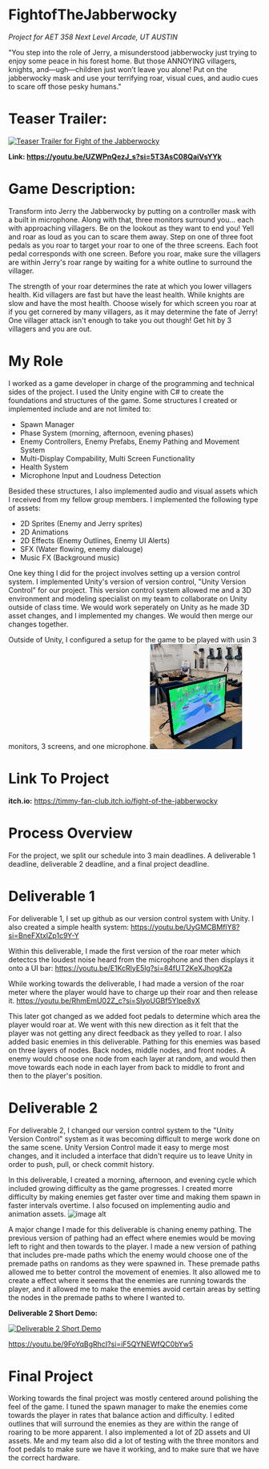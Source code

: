 # FightofTheJabberwocky
_Project for AET 358 Next Level Arcade, UT AUSTIN_ 

"You step into the role of Jerry, a misunderstood jabberwocky just trying to enjoy some peace in his forest home. But those ANNOYING villagers, knights, and—ugh—children just won’t leave you alone! Put on the jabberwocky mask and use your terrifying roar, visual cues, and audio cues to scare off those pesky humans."

# Teaser Trailer:
[![Teaser Trailer for Fight of the Jabberwocky](https://img.youtube.com/vi/UZWPnQezJ_s/0.jpg)](https://www.youtube.com/watch?v=UZWPnQezJ_s)

**Link: https://youtu.be/UZWPnQezJ_s?si=5T3AsC08QaiVsYYk**

# Game Description:
Transform into Jerry the Jabberwocky by putting on a controller mask with a built in microphone.  Along with that, three monitors surround you... each with approaching villagers. Be on the lookout as they want to end you! Yell and roar as loud as you can to scare them away. Step on one of three foot pedals as you roar to target your roar to one of the three screens. Each foot pedal corresponds with one screen. Before you roar, make sure the villagers are within Jerry's roar range by waiting for a white outline to surround the villager.

The strength of your roar determines the rate at which you lower villagers health. Kid villagers are fast but have the least health. While knights are slow and have the most health. Choose wisely for which screen you roar at if you get cornered by many villagers, as it may determine the fate of Jerry! One villager attack isn't enough to take you out though! Get hit by 3 villagers and you are out.

# My Role
I worked as a game developer in charge of the programming and technical sides of the project. I used the Unity engine with C# to create the foundations and structures of the game. Some structures I created or implemented include and are not limited to:
- Spawn Manager
- Phase System (morning, afternoon, evening phases)
- Enemy Controllers, Enemy Prefabs, Enemy Pathing and Movement System
- Multi-Display Compability,  Multi Screen Functionality
- Health System
- Microphone Input and Loudness Detection

Besided these structures, I also implemented audio and visual assets which I received from my fellow group members. I implemented the following type of assets:
- 2D Sprites (Enemy and Jerry sprites)
- 2D Animations
- 2D Effects (Enemy Outlines, Enemy UI Alerts)
- SFX (Water flowing, enemy dialouge)
- Music FX (Background music)
  
One key thing I did for the project involves setting up a version control system. I implemented Unity's version of version control, "Unity Version Control" for our project. This version control system allowed me and a 3D environment and modeling specialist on my team to collaborate on Unity outside of class time. We would work seperately on Unity as he made 3D asset changes, and I implemented my changes. We would then merge our changes together.

Outside of Unity, I configured a setup for the game to be played with usin 3 monitors, 3 screens, and one microphone.
![3 monitors, 3 screens setup](https://github.com/CamiloMedel/FightofTheJabberwocky/blob/main/SetupPreview.gif)

# Link To Project
**itch.io:** https://timmy-fan-club.itch.io/fight-of-the-jabberwocky

# Process Overview
For the project, we split our schedule into 3 main deadlines. A deliverable 1 deadline, deliverable 2 deadline, and a final project deadline. 
# Deliverable 1
For deliverable 1, I set up github as our version control system with Unity. I also created a simple health system:
https://youtu.be/UyGMCBMflY8?si=BneFXtxlZp1c9Y-Y 

Within this deliverable, I made the first version of the roar meter which detectcs the loudest noise heard from the microphone and then displays it onto a UI bar:
https://youtu.be/E1KcRlyE5lg?si=84fUT2KeXJhogK2a 

While working towards the deliverable, I had made a version of the roar meter where the player would have to charge up their roar and then release it.
https://youtu.be/RhmEmU02Z_c?si=SlyoUGBf5YIpe8vX 

This later got changed as we added foot pedals to determine which area the player would roar at. We went with this new direction as it felt that the player was not getting any direct feedback as they yelled to roar. I also added basic enemies in this deliverable. Pathing for this enemies was based on three layers of nodes. Back nodes, middle nodes, and front nodes. A enemy would choose one node from each layer at random, and would then move towards each node in each layer from back to middle to front and then to the player's position.

# Deliverable 2
For deliverable 2, I changed our version control system to the "Unity Version Control" system as it was becoming difficult to merge work done on the same scene. Unity Version Control made it easy to merge most changes, and it included a interface that didn't require us to leave Unity in order to push, pull, or check commit history. 

In this deliverable, I created a morning, afternoon, and evening cycle which included growing difficulty as the game progresses. I created morre difficulty by making enemies get faster over time and making them spawn in faster intervals overtime. I also focused on implementing audio and animation assets.
![image alt](https://github.com/CamiloMedel/FightofTheJabberwocky/blob/main/PhasesPreview.gif)

A major change I made for this deliverable is chaning enemy pathing. The previous version of pathing had an effect where enemies would be moving left to right and then towards to the player. I made a new version of pathing that includes pre-made paths which the enemy would choose one of the premade paths on randoms as they were spawned in. These premade paths allowed me to better control the movement of enemies. It also allowed me to create a effect where it seems that the enemies are running towards the player, and it allowed me to make the enemies avoid certain areas by setting the nodes in the premade paths to where I wanted to.

**Deliverable 2 Short Demo:**

[![Deliverable 2 Short Demo](https://img.youtube.com/vi/9FoYqBgRhcI/0.jpg)](https://www.youtube.com/watch?v=9FoYqBgRhcI)

https://youtu.be/9FoYqBgRhcI?si=iF5QYNEWfQC0bYw5 

# Final Project
Working towards the final project was mostly centered around polishing the feel of the game. I tuned the spawn manager to make the enemies come towards the player in rates that balance action and difficulty. I edited outlines that will surround the enemies as they are within the range of roaring to be more apparent. I also implemented a lot of 2D assets and UI assets. Me and my team also did a lot of testing with the three monitors and foot pedals to make sure we have it working, and to make sure that we have the correct hardware. 

